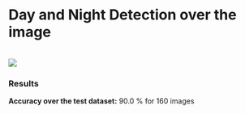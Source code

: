<h1>Day and Night Detection over the image</h1>

<br />
<img src="https://user-images.githubusercontent.com/20774864/57228694-b5026280-7014-11e9-9a40-da4e3674dde5.PNG"/>
<br />

<h3>Results</h3>
<p><b>Accuracy over the test dataset:</b> 90.0 % for 160 images</p> 

